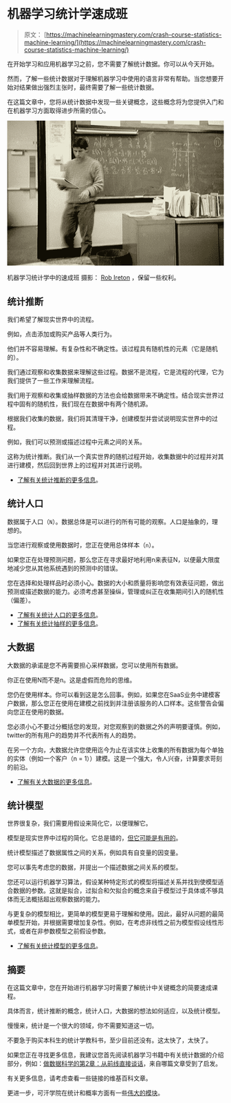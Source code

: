 # 机器学习统计学速成班

> 原文： [https://machinelearningmastery.com/crash-course-statistics-machine-learning/](https://machinelearningmastery.com/crash-course-statistics-machine-learning/)

在开始学习和应用机器学习之前，您不需要了解统计数据。你可以从今天开始。

然而，了解一些统计数据对于理解机器学习中使用的语言非常有帮助。当您想要开始对结果做出强烈主张时，最终需要了解一些统计数据。

在这篇文章中，您将从统计数据中发现一些关键概念，这些概念将为您提供入门和在机器学习方面取得进步所需的信心。

[![crash course in statistics](img/0bdd01fcd212585369be22ce8b0d3c46.jpg)](https://3qeqpr26caki16dnhd19sv6by6v-wpengine.netdna-ssl.com/wp-content/uploads/2014/11/crash-course-in-statistics.jpg)

机器学习统计学中的速成班
摄影： [Rob Ireton](http://www.flickr.com/photos/aoisakana/3292469847) ，保留一些权利。

## 统计推断

我们希望了解现实世界中的流程。

例如，点击添加或购买产品等人类行为。

他们并不容易理解。有复杂性和不确定性。该过程具有随机性的元素（它是随机的）。

我们通过观察和收集数据来理解这些过程。数据不是流程，它是流程的代理，它为我们提供了一些工作来理解流程。

我们用于观察和收集或抽样数据的方法也会给数据带来不确定性。结合现实世界过程中固有的随机性，我们现在在数据中有两个随机源。

根据我们收集的数据，我们将其清理干净，创建模型并尝试说明现实世界中的过程。

例如，我们可以预测或描述过程中元素之间的关系。

这称为统计推断。我们从一个真实世界的随机过程开始，收集数据中的过程并对其进行建模，然后回到世界上的过程并对其进行说明。

*   [了解有关统计推断的更多信息](http://en.wikipedia.org/wiki/Statistical_inference)。

## 统计人口

数据属于人口（`N`）。数据总体是可以进行的所有可能的观察。人口是抽象的，理想的。

当您进行观察或使用数据时，您正在使用总体样本（`n`）。

如果您正在处理预测问题，那么您正在寻求最好地利用n来表征N，以便最大限度地减少您从其他系统遇到的预测中的错误。

您在选择和处理样品时必须小心。数据的大小和质量将影响您有效表征问题，做出预测或描述数据的能力。必须考虑甚至操纵，管理或纠正在收集期间引入的随机性（偏差）。

*   [了解有关统计人口的更多信息](http://en.wikipedia.org/wiki/Statistical_population)。
*   [了解有关统计抽样的更多信息](http://en.wikipedia.org/wiki/Sampling_(statistics))。

## 大数据

大数据的承诺是您不再需要担心采样数据，您可以使用所有数据。

你正在使用N而不是n。这是虚假而危险的思维。

您仍在使用样本。你可以看到这是怎么回事。例如，如果您在SaaS业务中建模客户数据，那么您正在使用在建模之前找到并注册该服务的人口样本。这些警告会偏向您正在使用的数据。

您必须小心不要过分概括您的发现，对您观察到的数据之外的声明要谨慎。例如，twitter的所有用户的趋势并不代表所有人的趋势。

在另一个方向，大数据允许您使用迄今为止在该实体上收集的所有数据为每个单独的实体（例如一个客户（n = 1））建模。这是一个强大，令人兴奋，计算要求苛刻的前沿。

*   [了解有关大数据的更多信息](http://en.wikipedia.org/wiki/Big_data)。

## 统计模型

世界很复杂，我们需要用假设来简化它，以便理解它。

模型是现实世界中过程的简化。它总是错的，[但它可能是有用的](http://en.wikiquote.org/wiki/George_E._P._Box)。

统计模型描述了数据属性之间的关系，例如具有自变量的因变量。

您可以事先考虑您的数据，并提出一个描述数据之间关系的模型。

您还可以运行机器学习算法，假设某种特定形式的模型将描述关系并找到使模型适合数据的参数。这就是拟合，过拟合和欠拟合的概念来自于模型过于具体或不够具体而无法概括超出观察数据的能力。

与更复杂的模型相比，更简单的模型更易于理解和使用。因此，最好从问题的最简单模型开始，并根据需要增加复杂性。例如，在考虑非线性之前为模型假设线性形式，或者在非参数模型之前假设参数。

*   [了解有关统计模型的更多信息](http://en.wikipedia.org/wiki/Statistical_model)。

## 摘要

在这篇文章中，您在开始进行机器学习时需要了解统计中关键概念的简要速成课程。

具体而言，统计推断的概念，统计人口，大数据的想法如何适应，以及统计模型。

慢慢来，统计是一个很大的领域，你不需要知道这一切。

不要急于购买本科生的统计学教科书，至少目前还没有。这太快了，太快了。

如果您正在寻找更多信息，我建议您首先阅读机器学习书籍中有关统计数据的介绍部分，例如：[做数据科学的第2章：从前线直接谈话](http://www.amazon.com/dp/1449358659?tag=inspiredalgor-20)，来自哪篇文章受到了启发。

有关更多信息，请考虑查看一些链接的维基百科文章。

更进一步，可汗学院在统计和概率方面有一些[伟大的模块](https://www.khanacademy.org/math/probability)。